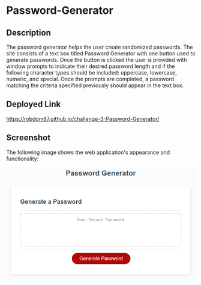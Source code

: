 # Password-Generator

## Description

The password generator helps the user create randomized passwords. The site consists of a text box titled Password Generator with one button used to generate passwords. Once the button is clicked the user is provided with window prompts to indicate their desired password length and if the following character types should be included: uppercase, lowercase, numeric, and special. Once the prompts are completed, a password matching the criteria specified previously should appear in the text box. 

## Deployed Link

https://robdom87.github.io/challenge-3-Password-Generator/

## Screenshot

The following image shows the web application's appearance and functionality:

![The Password Generator application displays a red button to "Generate Password".](./Assets/03-javascript-homework-demo.png)
